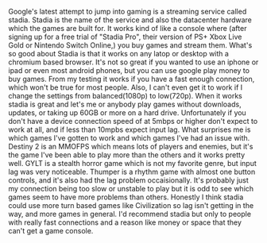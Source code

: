 Google's latest attempt to jump into gaming is a streaming service called stadia. Stadia is the name of the service and also the datacenter hardware which the games are built for. It works kind of like a console where (after signing up for a free trial of "Stadia Pro", their version of PS+ Xbox Live Gold or Nintendo Switch Online,) you buy games and stream them. What's so good about Stadia is that it works on any latop or desktop with a chromium based browser. It's not so great if you wanted to use an iphone or ipad or even most android phones, but you can use google play money to buy games. From my testing it works if you have a fast enough connection, which won't be true for most people. Also, I can't even get it to work if I change the settings from balanced(1080p) to low(720p). When it works stadia is great and let's me or anybody play games without downloads, updates, or taking up 60GB or more on a hard drive. Unfortunately if you don't have a device connection speed of at 5mbps or higher don't expect to work at all, and if less than 10mpbs expect input lag. What surprises me is which games I've gotten to work and which games I've had an issue with. Destiny 2 is an MMOFPS which means lots of players and enemies, but it's the game I've been able to play more than the others and it works pretty well. GYLT is a stealth horror game which is not my favorite genre, but input lag was very noticeable. Thumper is a rhythm game with almost one button controls, and it's also had the lag problem occaisionally. It's probably just my connection being too slow or unstable to play but it is odd to see which games seem to have more problems than others. Honestly I think stadia could use more turn based games like Civilization so lag isn't getting in the way, and more games in general. I'd recommend stadia but only to people with really fast connections and a reason like money or space that they can't get a game console.
